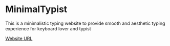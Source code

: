 # MinimalTypist

This is a minimalistic typing website to provide smooth and aesthetic typing experience for keyboard lover and typist

[Website URL](https://minimal-typist.herokuapp.com/)